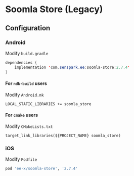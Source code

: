 # Soomla Store (Legacy)
## Configuration
### Android
Modify `build.gradle`
```java
dependencies {
    implementation 'com.senspark.ee:soomla-store:2.7.4'
}
```

#### For `ndk-build` users
Modify `Android.mk`
```
LOCAL_STATIC_LIBRARIES += soomla_store
```

#### For `cmake` users
Modify `CMakeLists.txt`
```
target_link_libraries(${PROJECT_NAME} soomla_store)
```

### iOS
Modify `Podfile`
```ruby
pod 'ee-x/soomla-store', '2.7.4'
```